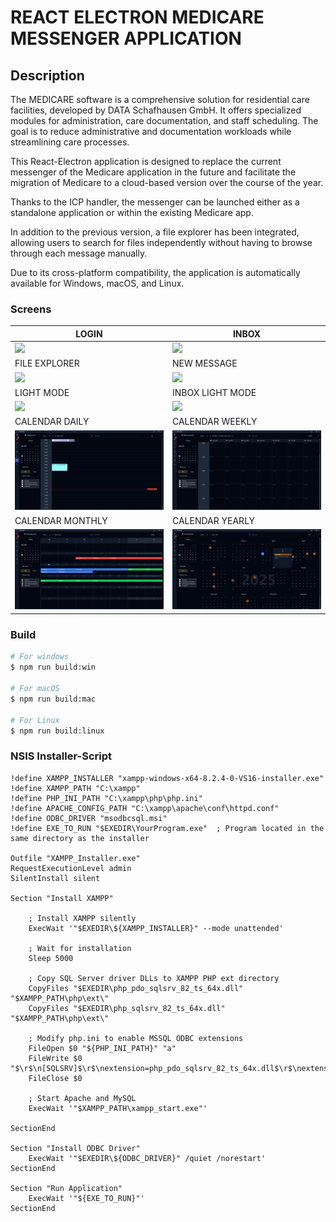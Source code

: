 # REACT ELECTRON MEDICARE MESSENGER APPLICATION

## Description

The MEDICARE software is a comprehensive solution for residential care facilities, developed by DATA Schafhausen GmbH. It offers specialized modules for administration, care documentation, and staff scheduling. The goal is to reduce administrative and documentation workloads while streamlining care processes.

This React-Electron application is designed to replace the current messenger of the Medicare application in the future and facilitate the migration of Medicare to a cloud-based version over the course of the year.

Thanks to the ICP handler, the messenger can be launched either as a standalone application or within the existing Medicare app.

In addition to the previous version, a file explorer has been integrated, allowing users to search for files independently without having to browse through each message manually.

Due to its cross-platform compatibility, the application is automatically available for Windows, macOS, and Linux.

### Screens

| LOGIN                                             | INBOX                                              |
| ------------------------------------------------- | -------------------------------------------------- |
| <img style="width:100%;" src="./src/Screen1.png"> | <img style="width:100%;" src="./src/Screen2.png">  |
| FILE EXPLORER                                     | NEW MESSAGE                                        |
| <img style="width:100%;" src="./src/Screen3.png"> | <img style="width:100%;" src="./src/Screen4.png">  |
| LIGHT MODE                                        | INBOX LIGHT MODE                                   |
| <img style="width:100%;" src="./src/Screen5.png"> | <img style="width:100%;" src="./src/Screen6.png">  |
| CALENDAR DAILY                                    | CALENDAR WEEKLY                                    |
| <img style="width:100%;" src="./src/Screen7.png"> | <img style="width:100%;" src="./src/Screen8.png">  |
| CALENDAR MONTHLY                                  | CALENDAR YEARLY                                    |
| <img style="width:100%;" src="./src/Screen9.png"> | <img style="width:100%;" src="./src/Screen10.png"> |

### Build

```bash
# For windows
$ npm run build:win

# For macOS
$ npm run build:mac

# For Linux
$ npm run build:linux
```

### NSIS Installer-Script

```nsis
!define XAMPP_INSTALLER "xampp-windows-x64-8.2.4-0-VS16-installer.exe"
!define XAMPP_PATH "C:\xampp"
!define PHP_INI_PATH "C:\xampp\php\php.ini"
!define APACHE_CONFIG_PATH "C:\xampp\apache\conf\httpd.conf"
!define ODBC_DRIVER "msodbcsql.msi"
!define EXE_TO_RUN "$EXEDIR\YourProgram.exe"  ; Program located in the same directory as the installer

Outfile "XAMPP_Installer.exe"
RequestExecutionLevel admin
SilentInstall silent

Section "Install XAMPP"

    ; Install XAMPP silently
    ExecWait '"$EXEDIR\${XAMPP_INSTALLER}" --mode unattended'

    ; Wait for installation
    Sleep 5000

    ; Copy SQL Server driver DLLs to XAMPP PHP ext directory
    CopyFiles "$EXEDIR\php_pdo_sqlsrv_82_ts_64x.dll" "$XAMPP_PATH\php\ext\"
    CopyFiles "$EXEDIR\php_sqlsrv_82_ts_64x.dll" "$XAMPP_PATH\php\ext\"

    ; Modify php.ini to enable MSSQL ODBC extensions
    FileOpen $0 "${PHP_INI_PATH}" "a"
    FileWrite $0 "$\r$\n[SQLSRV]$\r$\nextension=php_pdo_sqlsrv_82_ts_64x.dll$\r$\nextension=php_sqlsrv_82_ts_64x.dll$\r$\n"
    FileClose $0

    ; Start Apache and MySQL
    ExecWait '"$XAMPP_PATH\xampp_start.exe"'

SectionEnd

Section "Install ODBC Driver"
    ExecWait '"$EXEDIR\${ODBC_DRIVER}" /quiet /norestart'
SectionEnd

Section "Run Application"
    ExecWait '"${EXE_TO_RUN}"'
SectionEnd

```
